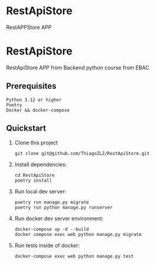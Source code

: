 # RestApiStore
RestAPPStore APP 

# RestApiStore

RestApiStore APP from Backend python course from EBAC

## Prerequisites

```
Python 3.12 or higher
Poetry
Docker && docker-compose

```

## Quickstart

1. Clone this project

    ```shell
    git clone git@github.com/ThiagoZLZ/RestApiStore.git
    ```

2. Install dependencies:

    ```shell
    cd RestApiStore
    poetry install
    ```

3. Run local dev server:

    ```shell
    poetry run manage.py migrate
    poetry run python manage.py runserver
    ```

4. Run docker dev server environment:

    ```shell
    docker-compose up -d --build
    docker compose exec web python manage.py migrate
    ```

5. Run tests inside of docker:

    ```shell
    docker-compose exec web python manage.py test
    ``` 
